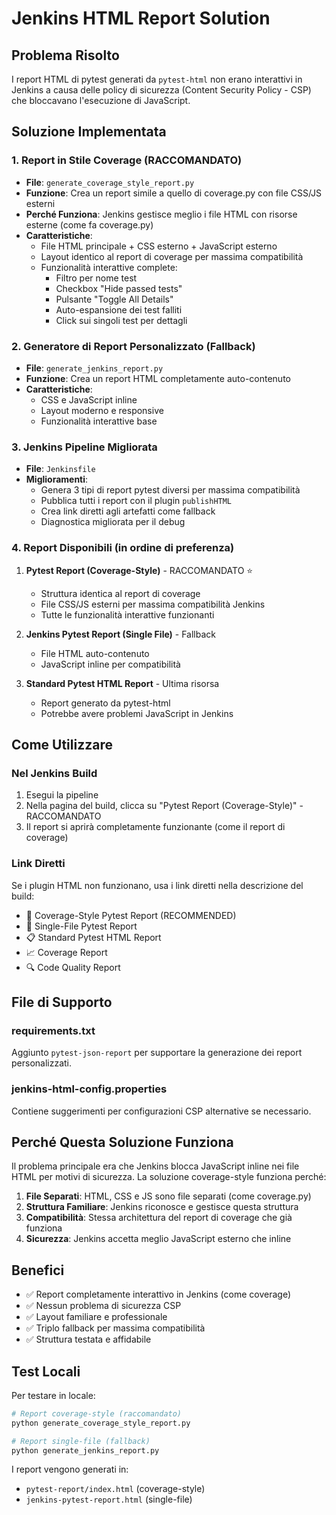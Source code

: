 # Jenkins HTML Report Solution

## Problema Risolto
I report HTML di pytest generati da `pytest-html` non erano interattivi in Jenkins a causa delle policy di sicurezza (Content Security Policy - CSP) che bloccavano l'esecuzione di JavaScript.

## Soluzione Implementata

### 1. Report in Stile Coverage (RACCOMANDATO)
- **File**: `generate_coverage_style_report.py`
- **Funzione**: Crea un report simile a quello di coverage.py con file CSS/JS esterni
- **Perché Funziona**: Jenkins gestisce meglio i file HTML con risorse esterne (come fa coverage.py)
- **Caratteristiche**:
  - File HTML principale + CSS esterno + JavaScript esterno
  - Layout identico al report di coverage per massima compatibilità
  - Funzionalità interattive complete:
    - Filtro per nome test
    - Checkbox "Hide passed tests"
    - Pulsante "Toggle All Details"
    - Auto-espansione dei test falliti
    - Click sui singoli test per dettagli

### 2. Generatore di Report Personalizzato (Fallback)
- **File**: `generate_jenkins_report.py`
- **Funzione**: Crea un report HTML completamente auto-contenuto
- **Caratteristiche**:
  - CSS e JavaScript inline
  - Layout moderno e responsive
  - Funzionalità interattive base

### 3. Jenkins Pipeline Migliorata
- **File**: `Jenkinsfile`
- **Miglioramenti**:
  - Genera 3 tipi di report pytest diversi per massima compatibilità
  - Pubblica tutti i report con il plugin `publishHTML`
  - Crea link diretti agli artefatti come fallback
  - Diagnostica migliorata per il debug

### 4. Report Disponibili (in ordine di preferenza)
1. **Pytest Report (Coverage-Style)** - RACCOMANDATO ⭐
   - Struttura identica al report di coverage
   - File CSS/JS esterni per massima compatibilità Jenkins
   - Tutte le funzionalità interattive funzionanti

2. **Jenkins Pytest Report (Single File)** - Fallback
   - File HTML auto-contenuto
   - JavaScript inline per compatibilità

3. **Standard Pytest HTML Report** - Ultima risorsa
   - Report generato da pytest-html
   - Potrebbe avere problemi JavaScript in Jenkins

## Come Utilizzare

### Nel Jenkins Build
1. Esegui la pipeline
2. Nella pagina del build, clicca su "Pytest Report (Coverage-Style)" - RACCOMANDATO
3. Il report si aprirà completamente funzionante (come il report di coverage)

### Link Diretti
Se i plugin HTML non funzionano, usa i link diretti nella descrizione del build:
- 🎯 Coverage-Style Pytest Report (RECOMMENDED)
- 🚀 Single-File Pytest Report
- 📋 Standard Pytest HTML Report  
- 📈 Coverage Report
- 🔍 Code Quality Report

## File di Supporto

### requirements.txt
Aggiunto `pytest-json-report` per supportare la generazione dei report personalizzati.

### jenkins-html-config.properties
Contiene suggerimenti per configurazioni CSP alternative se necessario.

## Perché Questa Soluzione Funziona

Il problema principale era che Jenkins blocca JavaScript inline nei file HTML per motivi di sicurezza. La soluzione coverage-style funziona perché:

1. **File Separati**: HTML, CSS e JS sono file separati (come coverage.py)
2. **Struttura Familiare**: Jenkins riconosce e gestisce questa struttura
3. **Compatibilità**: Stessa architettura del report di coverage che già funziona
4. **Sicurezza**: Jenkins accetta meglio JavaScript esterno che inline

## Benefici
- ✅ Report completamente interattivo in Jenkins (come coverage)
- ✅ Nessun problema di sicurezza CSP
- ✅ Layout familiare e professionale
- ✅ Triplo fallback per massima compatibilità
- ✅ Struttura testata e affidabile

## Test Locali
Per testare in locale:

```bash
# Report coverage-style (raccomandato)
python generate_coverage_style_report.py

# Report single-file (fallback)
python generate_jenkins_report.py
```

I report vengono generati in:
- `pytest-report/index.html` (coverage-style)
- `jenkins-pytest-report.html` (single-file)
